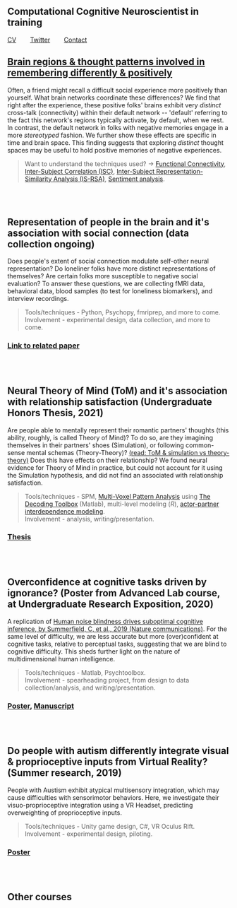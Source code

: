 ## Computational Cognitive Neuroscientist in training
[CV](https://drive.google.com/file/d/1re4ELCf2sCyWzUF3h9sbAehXcIgBKgx4/view?usp=sharing)&nbsp;&nbsp;&nbsp;&nbsp;&nbsp;&nbsp;&nbsp;&nbsp;[Twitter](https://twitter.com/SiddhantIyer6)&nbsp;&nbsp;&nbsp;&nbsp;&nbsp;&nbsp;&nbsp;&nbsp;[Contact](mailto:siddhant.kumar.iyer@gmail.com)  

## [Brain regions & thought patterns involved in remembering differently & positively](doi.org/10.1073/pnas.2306295121)  
Often, a friend might recall a difficult social experience more positively than yourself. What brain networks coordinate these differences? We find that right after the experience, these positive folks' brains exhibit very _distinct_ cross-talk (connectivity) within their default network -- 'default' referring to the fact this network's regions typically activate, by default, when we rest. In contrast, the default network in folks with negative memories engage in a more _stereotyped_ fashion. We further show these effects are specific in time and brain space. This finding suggests that exploring _distinct_ thought spaces may be useful to hold positive memories of negative experiences.  
>Want to understand the techniques used? -> [Functional Connectivity](https://dartbrains.org/content/Connectivity.html), [Inter-Subject Correlation (ISC)](https://www.hassonlab.com/inter-subject-correlation), [Inter-Subject Representation-Similarity Analysis (IS-RSA)](https://naturalistic-data.org/content/Intersubject_RSA.html), [Sentiment analysis](https://en.wikipedia.org/wiki/Sentiment_analysis).  

<br/><br/>
## Representation of people in the brain and it's association with social connection (data collection ongoing)  
Does people's extent of social connection modulate self-other neural representation? Do loneliner folks have more distinct representations of themselves? Are certain folks more susceptible to negative social evaluation? To answer these questions, we are collecting fMRI data, behavioral data, blood samples (to test for loneliness biomarkers), and interview recordings.  
>Tools/techniques - Python, Psychopy, fmriprep, and more to come.  
Involvement - experimental design, data collection, and more to come.  

### [Link to related paper](https://www.jneurosci.org/content/40/29/5616.long)
<br/><br/>
## Neural Theory of Mind (ToM) and it's association with relationship satisfaction (Undergraduate Honors Thesis, 2021)  
Are people able to mentally represent their romantic partners' thoughts (this ability, roughly, is called Theory of Mind)? To do so, are they imagining themselves in their partners' shoes (Simulation), or following common-sense mental schemas (Theory-Theory)? [(read: ToM & simulation vs theory-theory)](http://embodiedknowledge.blogspot.com/2011/02/simulation-theory-vs-theory-theory.html) Does this have effects on their relationship? We found neural evidence for Theory of Mind in practice, but could not account for it using the Simulation hypothesis, and did not find an associated with relationship satisfaction.  
>Tools/techniques - SPM, [Multi-Voxel Pattern Analysis](https://www.youtube.com/watch?v=odXZS8OYnDE) using [The Decoding Toolbox](https://sites.google.com/site/tdtdecodingtoolbox/) (Matlab), multi-level modeling (*R*), [actor-partner interdependence modeling](https://journals.sagepub.com/doi/abs/10.1080/01650250444000405?journalCode=jbda).  
>Involvement - analysis, writing/presentation.  

### [Thesis](https://drive.google.com/file/d/1ns8i8w2RaADW3nm_YVQnqG3MIgnHVREG/view?usp=sharing)
<br/><br/>
## Overconfidence at cognitive tasks driven by ignorance? (Poster from Advanced Lab course, at Undergraduate Research Exposition, 2020)  
A replication of [Human noise blindness drives suboptimal cognitive inference, by Summerfield, C, et al., 2019 (Nature communications)](https://www.nature.com/articles/s41467-019-09330-7). For the same level of difficulty, we are less accurate but more (over)confident at cognitive tasks, relative to perceptual tasks, suggesting that we are blind to cognitive difficulty. This sheds further light on the nature of multidimensional human intelligence.  
>Tools/techniques - Matlab, Psychtoolbox.  
>Involvement - spearheading project, from design to data collection/analysis, and writing/presentation.  

### [Poster](https://drive.google.com/file/d/1kt2NTJqlA8VAAGdZ8CnLlgxnGuXFlgvf/view?usp=sharing),  [Manuscript](https://drive.google.com/file/d/1jOr3APRANkCdkK8yipAX8hQSRBJugI18/view?usp=sharing)
<br/><br/>
## Do people with autism differently integrate visual & proprioceptive inputs from Virtual Reality? (Summer research, 2019)  
People with Austism exhibit atypical multisensory integration, which may cause difficulties with sensorimotor behaviors. Here, we investigate their visuo-proprioceptive integration using a VR Headset, predicting overweighting of proprioceptive inputs.  
>Tools/techniques - Unity game design, C#, VR Oculus Rift.  
>Involvement - experimental design, piloting.  

### [Poster](https://drive.google.com/file/d/1Fdic1iz6vYBe0t0kCWxRb4nhdV_RnzFk/view?usp=sharing)
<br/><br/>
## Other courses
